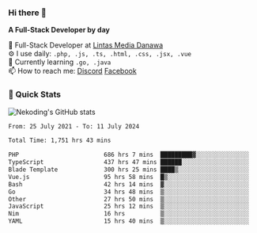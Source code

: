 ### Hi there 👋

**A Full-Stack Developer by day**

🔭 Full-Stack Developer at [Lintas Media Danawa](https://www.lintasmediadanawa.com/)  
⚙️ I use daily: `.php, .js, .ts, .html, .css, .jsx, .vue`  
🌱 Currently learning `.go, .java`  
📫 How to reach me: [Discord](https://discordapp.com/users/984448732999327766)  [Facebook](https://fb.me/tyvandi)  

### 🚀 Quick Stats  

![Nekoding's GitHub stats](https://github-readme-stats.vercel.app/api?username=nekoding&show_icons=true)

<!--START_SECTION:waka-->

```txt
From: 25 July 2021 - To: 11 July 2024

Total Time: 1,751 hrs 43 mins

PHP                        686 hrs 7 mins  █████████▓░░░░░░░░░░░░░░░   38.56 %
TypeScript                 437 hrs 47 mins ██████░░░░░░░░░░░░░░░░░░░   24.60 %
Blade Template             300 hrs 25 mins ████▒░░░░░░░░░░░░░░░░░░░░   16.88 %
Vue.js                     95 hrs 58 mins  █▒░░░░░░░░░░░░░░░░░░░░░░░   05.39 %
Bash                       42 hrs 14 mins  ▓░░░░░░░░░░░░░░░░░░░░░░░░   02.37 %
Go                         34 hrs 48 mins  ▒░░░░░░░░░░░░░░░░░░░░░░░░   01.96 %
Other                      27 hrs 50 mins  ▒░░░░░░░░░░░░░░░░░░░░░░░░   01.56 %
JavaScript                 25 hrs 12 mins  ▒░░░░░░░░░░░░░░░░░░░░░░░░   01.42 %
Nim                        16 hrs          ▒░░░░░░░░░░░░░░░░░░░░░░░░   00.90 %
YAML                       15 hrs 40 mins  ▒░░░░░░░░░░░░░░░░░░░░░░░░   00.88 %
```

<!--END_SECTION:waka-->

<!--
**nekoding/nekoding** is a ✨ _special_ ✨ repository because its `README.md` (this file) appears on your GitHub profile.

Here are some ideas to get you started:

- 🔭 I’m currently working on ...
- 🌱 I’m currently learning ...
- 👯 I’m looking to collaborate on ...
- 🤔 I’m looking for help with ...
- 💬 Ask me about ...
- 📫 How to reach me: ...
- 😄 Pronouns: ...
- ⚡ Fun fact: ...
-->

